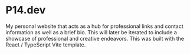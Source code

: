 # P14.dev

My personal website that acts as a hub for professional links and contact information as well as a brief bio. This will later be iterated to include a showcase of professional and creative endeavors. This was built with the React / TypeScript Vite template.
